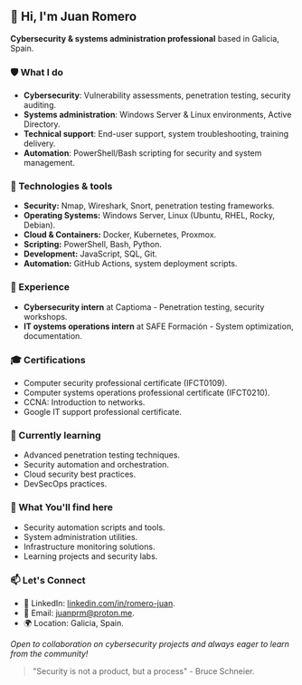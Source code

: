 ## 👋 Hi, I'm Juan Romero

**Cybersecurity & systems administration professional** based in Galicia, Spain.

### 🛡️ What I do
- **Cybersecurity**: Vulnerability assessments, penetration testing, security auditing.
- **Systems administration**: Windows Server & Linux environments, Active Directory.
- **Technical support**: End-user support, system troubleshooting, training delivery.
- **Automation**: PowerShell/Bash scripting for security and system management.

### 🔧 Technologies & tools

- **Security:** Nmap, Wireshark, Snort, penetration testing frameworks.
- **Operating Systems:** Windows Server, Linux (Ubuntu, RHEL, Rocky, Debian). 
- **Cloud & Containers:** Docker, Kubernetes, Proxmox.  
- **Scripting:** PowerShell, Bash, Python.
- **Development:** JavaScript, SQL, Git.  
- **Automation:** GitHub Actions, system deployment scripts.  

### 💼 Experience
- **Cybersecurity intern** at Captioma - Penetration testing, security workshops.
- **IT oystems operations intern** at SAFE Formación - System optimization, documentation.

### 🎓 Certifications
- Computer security professional certificate (IFCT0109).
- Computer systems operations professional certificate (IFCT0210).
- CCNA: Introduction to networks.
- Google IT support professional certificate.

### 🌱 Currently learning
- Advanced penetration testing techniques.
- Security automation and orchestration.
- Cloud security best practices.
- DevSecOps practices.

### 🚀 What You'll find here
- Security automation scripts and tools.
- System administration utilities.
- Infrastructure monitoring solutions.
- Learning projects and security labs.

### 📫 Let's Connect
- 💼 LinkedIn: [linkedin.com/in/romero-juan](https://linkedin.com/in/romero-juan).
- 📧 Email: juanprm@proton.me.
- 🌍 Location: Galicia, Spain.

*Open to collaboration on cybersecurity projects and always eager to learn from the community!*

> "Security is not a product, but a process" - Bruce Schneier.
